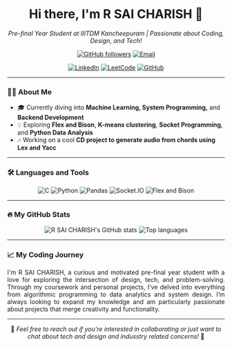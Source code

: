 <h1 align="center">Hi there, I'm R SAI CHARISH 👋</h1>

<p align="center">
  <em>Pre-final Year Student at IIITDM Kancheepuram | Passionate about Coding, Design, and Tech!</em>
</p>

<p align="center">
  <a href="https://github.com/Charish53"><img src="https://img.shields.io/github/followers/Charish53?label=Followers&style=social" alt="GitHub followers"></a>
  <a href="mailto:charish230@gmail.com"><img src="https://img.shields.io/badge/-charish230@gmail.com-c14438?style=flat&logo=Gmail&logoColor=white" alt="Email"></a>
</p>

<p align="center">
  <a href="https://linkedin.com/in/reddipalli-sai-charish-408532246/" target="_blank"><img src="https://img.shields.io/badge/LinkedIn-0A66C2?style=flat&logo=linkedin&logoColor=white" alt="LinkedIn"></a>
  <a href="https://leetcode.com/u/Charish53/" target="_blank"><img src="https://img.shields.io/badge/LeetCode-FFA116?style=flat&logo=leetcode&logoColor=black" alt="LeetCode"></a>
  <a href="https://github.com/Charish53"><img src="https://img.shields.io/badge/GitHub-181717?style=flat&logo=github&logoColor=white" alt="GitHub"></a>
</p>

---

### 👩‍💻 About Me
- 🎓 Currently diving into **Machine Learning, System Programming,** and **Backend Development**
- 💡 Exploring **Flex and Bison**, **K-means clustering**, **Socket Programming**, and **Python Data Analysis**
- 🎶 Working on a cool **CD project to generate audio from chords using Lex and Yacc**

---

### 🛠️ Languages and Tools
<p align="center">
  <img src="https://img.shields.io/badge/C-00599C?style=flat&logo=c&logoColor=white" alt="C">
  <img src="https://img.shields.io/badge/Python-3776AB?style=flat&logo=python&logoColor=white" alt="Python">
  <img src="https://img.shields.io/badge/Pandas-150458?style=flat&logo=pandas&logoColor=white" alt="Pandas">
  <img src="https://img.shields.io/badge/Socket.io-010101?style=flat&logo=socketdotio&logoColor=white" alt="Socket.IO">
  <img src="https://img.shields.io/badge/Flex--Bison-5c5c5c?style=flat&logo=data:image/svg+xml;base64,..." alt="Flex and Bison">
</p>

---

### 🔥 My GitHub Stats
<p align="center">
  <img src="https://github-readme-stats.vercel.app/api?username=Charish53&show_icons=true&theme=radical" alt="R SAI CHARISH's GitHub stats" />
  <img src="https://github-readme-stats.vercel.app/api/top-langs/?username=Charish53&layout=compact&theme=radical" alt="Top languages" />
</p>

---

### 📈 My Coding Journey
<p align="justify">
  I'm R SAI CHARISH, a curious and motivated pre-final year student with a love for exploring the intersection of design, tech, and problem-solving. Through my coursework and personal projects, I’ve delved into everything from algorithmic programming to data analytics and system design. I’m always looking to expand my knowledge and am particularly passionate about projects that merge creativity and functionality.
</p>

---

<p align="center">
  💬 <i>Feel free to reach out if you're interested in collaborating or just want to chat about tech and design and indusstry related concerns!</i> 💬
</p>
